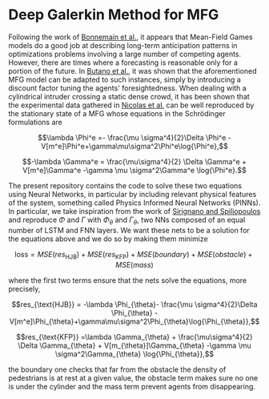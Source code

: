 # Deep Galerkin Method for MFG

Following the work of [Bonnemain et al.](https://arxiv.org/abs/2201.08592), it appears that Mean-Field Games models do a good job at describing long-term anticipation patterns in optimizations problems involving a large number of competing agents. However, there are times where a forecasting is reasonable only for a portion of the future. In [Butano et al.](https://arxiv.org/abs/2302.08945), it was shown that the aforementioned MFG model can be adapted to such instances, simply by introducing a discount factor tuning the agents' foresightedness. When dealing with a cylindrical intruder crossing a static dense crowd, it has been shown that the experimental data gathered in [Nicolas et al.](https://arxiv.org/abs/1810.03343) can be well reproduced by the stationary state of a MFG whose equations in the Schrödinger formulations are

$$\lambda \Phi^e =- \frac{\mu \sigma^4}{2}\Delta \Phi^e -V[m^e]\Phi^e+\gamma\mu\sigma^2\Phi^e\log{\Phi^e},$$

$$-\lambda \Gamma^e = \frac{\mu\sigma^4}{2} \Delta \Gamma^e + V[m^e]\Gamma^e -\gamma \mu \sigma^2\Gamma^e \log{\Phi^e}.$$

The present repository contains the code to solve these two equations using Neural Networks, in particular by including relevant physical features of the system, something called Physics Informed Neural Networks (PINNs). In particular, we take inspiration from the work of [Sirignano and Spiliopoulos](https://arxiv.org/abs/1708.07469) and reproduce $\Phi$ and $\Gamma$ with $\Phi_{\theta}$ and $\Gamma_{\theta}$, two NNs composed of an equal number of LSTM and FNN layers. We want these nets to be a solution for the equations above and we do so by making them minimize 

$$\text{loss} = MSE(res_{\text{HJB}}) +  MSE(res_{\text{KFP}}) + MSE(boundary) + MSE(obstacle) + MSE(mass)$$

where the first two terms ensure that the nets solve the equations, more precisely, 

$$res_{\text{HJB}} = -\lambda \Phi_{\theta}- \frac{\mu \sigma^4}{2}\Delta \Phi_{\theta} -V[m^e]\Phi_{\theta}+\gamma\mu\sigma^2\Phi_{\theta}\log{\Phi_{\theta}},$$

$$res_{\text{KFP}} =\lambda \Gamma_{\theta} + \frac{\mu\sigma^4}{2} \Delta \Gamma_{\theta} + V[m_{\theta}]\Gamma_{\theta} -\gamma \mu \sigma^2\Gamma_{\theta} \log{\Phi_{\theta}},$$

the boundary one checks that far from the obstacle the density of pedestrians is at rest at a given value, the obstacle term makes sure no one is under the cylinder and the mass term prevent agents from disappearing.
